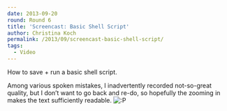 ```yaml
---
date: 2013-09-20
round: Round 6
title: 'Screencast: Basic Shell Script'
author: Christina Koch
permalink: /2013/09/screencast-basic-shell-script/
tags:
  - Video
---
```

How to save + run a basic shell script. 



Among various spoken mistakes, I inadvertently recorded not-so-great quality, but I don&#8217;t want to go back and re-do, so hopefully the zooming in makes the text sufficiently readable. <img src="http://localhost:8080/wp-includes/images/smilies/icon_razz.gif" alt=":P" class="wp-smiley" />
